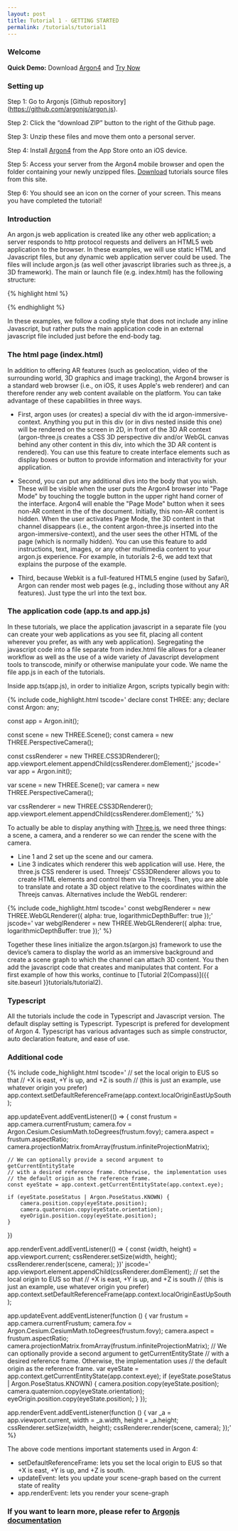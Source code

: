 ```yaml
---
layout: post
title: Tutorial 1 - GETTING STARTED
permalink: /tutorials/tutorial1
---
```


### Welcome
**Quick Demo:**
Download [Argon4](https://itunes.apple.com/us/app/argon4/id944297993?ls=1&mt=8) and [Try Now](Argon4://tutorials.argonjs.io/code/tutorials/tutorial1)

### Setting up

Step 1: Go to Argonjs [Github repository] (https://github.com/argonjs/argon.js).

Step 2: Click the “download ZIP” button to the right of the Github page.

Step 3: Unzip these files and move them onto a personal server.

Step 4: Install [Argon4](https://itunes.apple.com/us/app/argon4/id944297993?ls=1&mt=8)  from the App Store onto an iOS device.

Step 5: Access your server from the Argon4 mobile browser and open the folder containing your newly unzipped files. <a href = "code.zip">Download</a> tutorials source files from this site.

Step 6: You should see an icon on the corner of your screen. This means you have completed the tutorial!

### Introduction

An argon.js web application is created like any other web application; a server responds to http protocol requests and delivers an HTML5 web application to the browser. In these examples, we will use static HTML and Javascript files, but any dynamic web application server could be used. The files will include argon.js (as well other javascript libraries such as three.js, a 3D framework). The main or launch file (e.g. index.html) has the following structure:

{% highlight html %}
</html>
<meta name="viewport" content="width=device-width, user-scalable=no, minimum-scale=1.0, maximum-scale=1.0">

<script src="../resources/lib/three.min.js"></script>
<script src="../resources/lib/CSS3DRenderer.js"></script>
<script src="../resources/lib/argon.umd.js"></script>

<!-- style sheets for styling the elements in the body -->
<link rel="stylesheet" type="text/css" href="style.css">

<body>
    <div id="argon-immersive-context">
         <!--any html for interface elements etc.
          that will appear on the screen in AR mode-->
    </div>
    <div>
        <!--one or more divs that you want
        to appear in "page mode" described below-->
    </div>
<!--application javascript code-->
<script src="app.js"></script>
</body>
</html>
{% endhighlight %}

In these examples, we follow a coding style that does not include any inline Javascript, but rather puts the main application code in an external javascript file included just before the end-body tag.

### The html page (index.html)

In addition to offering AR features (such as geolocation, video of the surrounding world, 3D graphics and image tracking), the Argon4 browser is a standard web browser (i.e., on iOS, it uses Apple's web renderer) and can therefore render any web content available on the platform. You can take advantage of these capabilities in three ways.

* First, argon uses (or creates) a special div with the id argon-immersive-context. Anything you put in this div (or in divs nested inside this one) will be rendered on the screen in 2D, in front of the 3D AR context (argon-three.js creates a CSS 3D perspective div and/or WebGL canvas behind any other content in this div, into which the 3D AR content is rendered). You can use this feature to create interface elements such as display boxes or button to provide information and interactivity for your application.

* Second, you can put any additional divs into the body that you wish. These will be visible when the user puts the Argon4 browser into "Page Mode" by touching the toggle button in the upper right hand corner of the interface. Argon4 will enable the "Page Mode" button when it sees non-AR content in the <body></body> of the document. Initially, this non-AR content is hidden. When the user activates Page Mode, the 3D content in that channel disappears (i.e., the content argon-three.js inserted into the argon-immersive-context), and the user sees the other HTML of the page (which is normally hidden). You can use this feature to add instructions, text, images, or any other multimedia content to your argon.js experience. For example, in tutorials 2-6, we add text that explains the purpose of the example.

* Third, because Webkit is a full-featured HTML5 engine (used by Safari), Argon can render most web pages (e.g., including those without any AR features). Just type the url into the text box.

### The application code (app.ts and app.js)
In these tutorials, we place the application javascript in a separate file (you can create your web applications as you see fit, placing all content wherever you prefer, as with any web application). Segregating the javascript code into a file separate from index.html file allows for a cleaner workflow as well as the use of a wide variety of Javascript development tools to transcode, minify or otherwise manipulate your code. We name the file app.js in each of the tutorials.

Inside app.ts(app.js), in order to initialize Argon, scripts typically begin with:

{% include code_highlight.html
tscode='
declare const THREE: any;
declare const Argon: any;

const app = Argon.init();

const scene = new THREE.Scene();
const camera = new THREE.PerspectiveCamera();

const cssRenderer = new THREE.CSS3DRenderer();
app.viewport.element.appendChild(cssRenderer.domElement);'
jscode='
var app = Argon.init();

var scene = new THREE.Scene();
var camera = new THREE.PerspectiveCamera();

var cssRenderer = new THREE.CSS3DRenderer();
app.viewport.element.appendChild(cssRenderer.domElement);'
%}

To actually be able to display anything with [Three.js](http://threejs.org/docs/#Manual/Introduction/Creating_a_scene), we need three things: a scene, a camera, and a renderer so we can render the scene with the camera.

* Line 1 and 2 set up the scene and our camera.  
* Line 3 indicates which renderer this web application will use. Here, the three.js CSS renderer is used. Threejs’ CSS3DRenderer allows you to create HTML elements and control them via Threejs. Then, you are able to translate and rotate a 3D object relative to the coordinates within the Threejs canvas.
Alternatives include the WebGL renderer:

{% include code_highlight.html
tscode='
const webglRenderer = new THREE.WebGLRenderer({ alpha: true, logarithmicDepthBuffer: true });'
jscode='
var webglRenderer = new THREE.WebGLRenderer({ alpha: true, logarithmicDepthBuffer: true });'
%}

Together these lines initialize the argon.ts(argon.js) framework to use the device’s camera to display the world as an immersive background and create a scene graph to which the channel can attach 3D content.  You then add the javascript code that creates and manipulates that content. For a first example of how this works, continue to [Tutorial 2(Compass)]({{ site.baseurl }}tutorials/tutorial2).

### Typescript
All the tutorials include the code in Typescript and Javascript version. The default display setting is Typescript.
Typescript is prefered for development of Argon 4. Typescript has various advantages such as simple constructor, auto declaration feature, and ease of use. 

### Additional code
{% include code_highlight.html
tscode='
// set the local origin to EUS so that 
// +X is east, +Y is up, and +Z is south 
// (this is just an example, use whatever origin you prefer)
app.context.setDefaultReferenceFrame(app.context.localOriginEastUpSouth);

app.updateEvent.addEventListener(() => {
    const frustum = app.camera.currentFrustum;
    camera.fov = Argon.Cesium.CesiumMath.toDegrees(frustum.fovy);
    camera.aspect = frustum.aspectRatio;
    camera.projectionMatrix.fromArray(frustum.infiniteProjectionMatrix);

    // We can optionally provide a second argument to getCurrentEntityState
    // with a desired reference frame. Otherwise, the implementation uses
    // the default origin as the reference frame. 
    const eyeState = app.context.getCurrentEntityState(app.context.eye);

    if (eyeState.poseStatus | Argon.PoseStatus.KNOWN) {
        camera.position.copy(eyeState.position);
        camera.quaternion.copy(eyeState.orientation);
        eyeOrigin.position.copy(eyeState.position);
    }
})


app.renderEvent.addEventListener(() => {
    const {width, height} = app.viewport.current;
    cssRenderer.setSize(width, height);
    cssRenderer.render(scene, camera);
})'
jscode='
app.viewport.element.appendChild(cssRenderer.domElement);
// set the local origin to EUS so that 
// +X is east, +Y is up, and +Z is south 
// (this is just an example, use whatever origin you prefer)
app.context.setDefaultReferenceFrame(app.context.localOriginEastUpSouth);

app.updateEvent.addEventListener(function () {
    var frustum = app.camera.currentFrustum;
    camera.fov = Argon.Cesium.CesiumMath.toDegrees(frustum.fovy);
    camera.aspect = frustum.aspectRatio;
    camera.projectionMatrix.fromArray(frustum.infiniteProjectionMatrix);
    // We can optionally provide a second argument to getCurrentEntityState
    // with a desired reference frame. Otherwise, the implementation uses
    // the default origin as the reference frame. 
    var eyeState = app.context.getCurrentEntityState(app.context.eye);
    if (eyeState.poseStatus | Argon.PoseStatus.KNOWN) {
        camera.position.copy(eyeState.position);
        camera.quaternion.copy(eyeState.orientation);
        eyeOrigin.position.copy(eyeState.position);
    }
});


app.renderEvent.addEventListener(function () {
    var _a = app.viewport.current, width = _a.width, height = _a.height;
    cssRenderer.setSize(width, height);
    cssRenderer.render(scene, camera);
});'
%}


The above code mentions important statements used in Argon 4:

* setDefaultReferenceFrame: lets you set the local origin to EUS so that +X is east, +Y is up, and +Z is  south.
* updateEvent: lets you update your scene-graph based on the current state of reality
* app.renderEvent: lets you render your scene-graph

### If you want to learn more, please refer to [Argonjs documentation](http://argonjs.io/argon/index.html)



